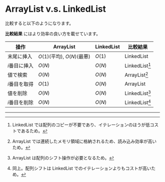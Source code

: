 # ArrayList v.s. LinkedList

比較すると以下のようになります。

**比較結果** にはより効率の良い方を載せています。

| 操作          | ArrayList                  | LinkedList | 比較結果       |
| ------------- | -------------------------- | ---------- | -------------- |
| 末尾に挿入    | $O(1)$(平均), $O(N)$(最悪) | $O(1)$     | LinkedList     |
| $i$番目に挿入 | $O(N)$                     | $O(N)$     | LinkedList[^1] |
| 値で検索      | $O(N)$                     | $O(N)$     | ArrayList[^2]  |
| $i$番目を取得 | $O(1)$                     | $O(N)$     | ArrayList      |
| 値を削除      | $O(N)$                     | $O(N)$     | LinkedList[^3] |
| $i$番目を削除 | $O(N)$                     | $O(N)$     | LinkedList[^4] |


---

[^1]: LinkedList では配列のコピーが不要であり、イテレーションのほうが低コストであるため。

[^2]: ArrayList では連続したメモリ領域に格納されるため、読み込み効率が高いため。

[^3]: ArrayList は配列のシフト操作が必要となるため。

[^4]: 同上。配列シフトは LinkedList でのイテレーションよりもコストが高いため。